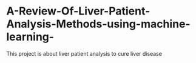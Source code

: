 # A-Review-Of-Liver-Patient-Analysis-Methods-using-machine-learning-
This project is about liver patient analysis to cure liver disease
